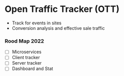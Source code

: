 # Open Traffic Tracker (OTT)

 * Track for events in sites
 * Conversion analysis and effective sale traffic
 
### Rood Map 2022
 * [ ] Microservices
 * [ ] Client tracker
 * [ ] Server tracker
 * [ ] Dashboard and Stat
